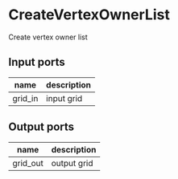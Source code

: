 
# CreateVertexOwnerList
Create vertex owner list

## Input ports
|name|description|
|-|-|
|grid_in|input grid|



## Output ports
|name|description|
|-|-|
|grid_out|output grid|
